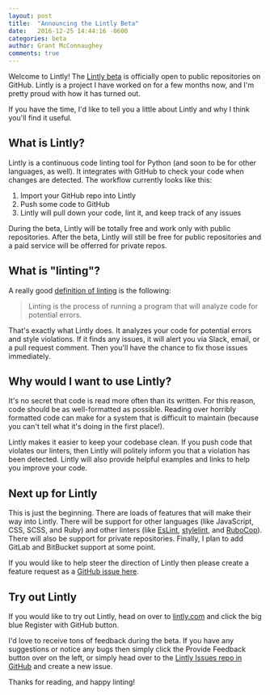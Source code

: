 ```yaml
---
layout: post
title:  "Announcing the Lintly Beta"
date:   2016-12-25 14:44:16 -0600
categories: beta
author: Grant McConnaughey
comments: true
---
```


Welcome to Lintly! The [Lintly beta](https://lintly.com) is officially open to public repositories
on GitHub. Lintly is a project I have worked on for a few months now, and I'm pretty proud with how
it has turned out.

If you have the time, I'd like to tell you a little about Lintly and why I think you'll find it useful.

## What is Lintly?

Lintly is a continuous code linting tool for Python (and soon to be for other languages, as well). It
integrates with GitHub to check your code when changes are detected. The workflow currently looks
like this:

1. Import your GitHub repo into Lintly
2. Push some code to GitHub
3. Lintly will pull down your code, lint it, and keep track of any issues

During the beta, Lintly will be totally free and work only with public repositories. After the beta,
Lintly will still be free for public repositories and a paid service will be offerred for private repos.

## What is "linting"?

A really good [definition of linting](http://stackoverflow.com/a/8503586/2026351) is the following:

> Linting is the process of running a program that will analyze code for potential errors.

That's exactly what Lintly does. It analyzes your code for potential errors and style violations.
If it finds any issues, it will alert you via Slack, email, or a pull request comment. Then you'll
have the chance to fix those issues immediately.

## Why would I want to use Lintly?

It's no secret that code is read more often than its written. For this reason, code should be as
well-formatted as possible. Reading over horribly formatted code can make for a system that is
difficult to maintain (because you can't tell what it's doing in the first place!).

Lintly makes it easier to keep your codebase clean. If you push code that violates our linters, then
Lintly will politely inform you that a violation has been detected. Lintly will also provide helpful
examples and links to help you improve your code.

## Next up for Lintly

This is just the beginning. There are loads of features that will make their way into Lintly. There
will be support for other languages (like JavaScript, CSS, SCSS, and Ruby) and other linters (like
[EsLint](http://eslint.org), [stylelint](http://stylelint.io), and [RuboCop](http://rubocop.readthedocs.io)).
There will also be support for private repositories. Finally, I plan to add GitLab and BitBucket
support at some point.

If you would like to help steer the direction of Lintly then please create a feature request as a
[GitHub issue here](https://github.com/LintlyCI/Lintly-Issues).

## Try out Lintly

If you would like to try out Lintly, head on over to [lintly.com](https://lintly.com) and click the
big blue Register with GitHub button.

I'd love to receive tons of feedback during the beta. If you have any suggestions or notice any bugs
then simply click the Provide Feedback button over on the left, or simply head over to the [Lintly
Issues repo in GitHub](https://github.com/LintlyCI/Lintly-Issues/issues) and create a new issue.

Thanks for reading, and happy linting!
